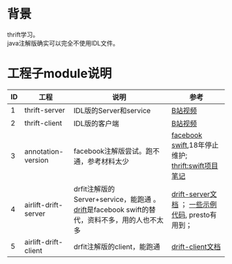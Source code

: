 # 背景
thrift学习。  
java注解版确实可以完全不使用IDL文件。

# 工程子module说明
| ID  | 工程                 | 说明                                                                                                                                        | 参考                                                                                                                                                                                                  |
| --- | -------------------- | ------------------------------------------------------------------------------------------------------------------------------------------- |-----------------------------------------------------------------------------------------------------------------------------------------------------------------------------------------------------|
| 1   | thrift-server        | IDL版的Server和service                                                                                                                      | [B站视频](https://www.bilibili.com/video/BV1f54y1o7Cm)                                                                                                                                                 |
| 2   | thrift-client        | IDL版的客户端                                                                                                                               | [B站视频](https://www.bilibili.com/video/BV1f54y1o7Cm)                                                                                                                                                 |
| 3   | annotation-version   | facebook注解版尝试。跑不通，参考材料太少                                                                                                    | [facebook swift](https://github.com/facebookarchive/swift/tree/master),18年停止维护; [thrift:swift项目笔记](https://blog.csdn.net/weixin_33701294/article/details/90305200)                                  |
| 4   | airlift-drift-server | drfit注解版的Server+service，能跑通 。[drift](https://github.com/airlift/drift/tree/master)是facebook swift的替代，资料不多，用的人也不太多 | [drift-server文档](https://github.com/airlift/drift/tree/master/drift-server#creating-a-server) ； [一些示例代码](https://www.tabnine.com/code/java/classes/io.airlift.drift.server.DriftServer), presto有用到； |
| 5   | airlift-drift-client | drfit注解版的client，能跑通                                                                                                                 | [drift-client文档](https://github.com/airlift/drift/tree/master/drift-client)                                                                                                                         |

